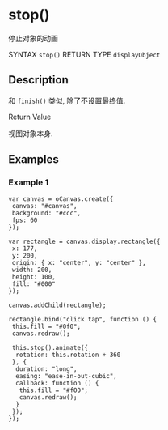 # stop()

停止对象的动画

SYNTAX `stop()` RETURN TYPE `displayObject`

## Description

和 `finish()` 类似, 除了不设置最终值.

Return Value

视图对象本身.

## Examples

### Example 1

```
var canvas = oCanvas.create({
 canvas: "#canvas",
 background: "#ccc",
 fps: 60
});

var rectangle = canvas.display.rectangle({
 x: 177,
 y: 200,
 origin: { x: "center", y: "center" },
 width: 200,
 height: 100,
 fill: "#000"
});

canvas.addChild(rectangle);

rectangle.bind("click tap", function () {
 this.fill = "#0f0";
 canvas.redraw();

 this.stop().animate({
  rotation: this.rotation + 360
 }, {
  duration: "long",
  easing: "ease-in-out-cubic",
  callback: function () {
   this.fill = "#f00";
   canvas.redraw();
  }
 });
});
```
